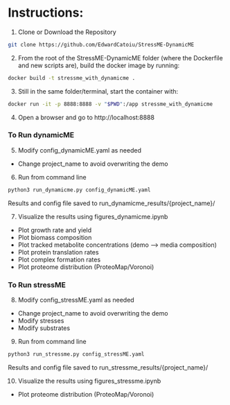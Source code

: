 # Instructions:
1. Clone or Download the Repository
```bash
git clone https://github.com/EdwardCatoiu/StressME-DynamicME
```
2. From the root of the StressME-DynamicME folder (where the Dockerfile and new scripts are), build the docker image by running: 
```bash
docker build -t stressme_with_dynamicme .
```
3. Still in the same folder/terminal, start the container with:
```bash
docker run -it -p 8888:8888 -v "$PWD":/app stressme_with_dynamicme
```
4. Open a browser and go to http://localhost:8888


### To Run dynamicME 
5. Modify config_dynamicME.yaml as needed
- Change project_name to avoid overwriting the demo

6. Run from command line
```bash
python3 run_dynamicme.py config_dynamicME.yaml
```
Results and config file saved to run_dynamicme_results/{project_name}/

7. Visualize the results using figures_dynamicme.ipynb
- Plot growth rate and yield
- Plot biomass composition
- Plot tracked metabolite concentrations (demo --> media composition)
- Plot protein translation rates
- Plot complex formation rates
- Plot proteome distribution (ProteoMap/Voronoi)

### To Run stressME 
8. Modify config_stressME.yaml as needed
- Change project_name to avoid overwriting the demo
- Modify stresses
- Modify substrates

9. Run from command line
```bash
python3 run_stressme.py config_stressME.yaml
```
Results and config file saved to run_stressme_results/{project_name}/

10. Visualize the results using figures_stressme.ipynb
- Plot proteome distribution (ProteoMap/Voronoi)
